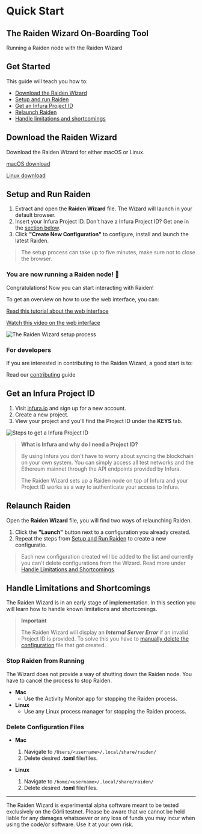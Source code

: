 # Quick Start
## The Raiden Wizard On-Boarding Tool
Running a Raiden node with the Raiden Wizard

## Get Started
This guide will teach you how to:
* [Download the Raiden Wizard](#download-the-raiden-wizard)
* [Setup and run Raiden](#setup-and-run-raiden)
* [Get an Infura Project ID](#get-an-infura-project-id)
* [Relaunch Raiden](#relaunch-raiden)
* [Handle limitations and shortcomings](#handle-limitations-and-shortcomings)

## Download the Raiden Wizard
Download the Raiden Wizard for either macOS or Linux.

[macOS download](https://github.com/raiden-network/raiden-installer/releases/download/v0.100.5-dev0/raiden_wizard.macOS.zip)

[Linux download](https://github.com/raiden-network/raiden-installer/releases/download/v0.100.5-dev0/raiden_wizard.linux-gnu.zip)

## Setup and Run Raiden
1. Extract and open the __Raiden Wizard__ file. The Wizard will launch in your default browser.
2. Insert your Infura Project ID. Don't have a Infura Project ID? Get one in the [section below](#get-an-infura-project-id).
3. Click __"Create New Configuration"__ to configure, install and launch the latest Raiden.

>The setup process can take up to five minutes, make sure not to close the browser.

### You are now running a Raiden node! 🎉
Congratulations! Now you can start interacting with Raiden!

To get an overview on how to use the web interface, you can:

[Read this tutorial about the web interface](https://raiden-network.readthedocs.io/en/stable/webui_tutorial.html)

[Watch this video on the web interface](https://www.youtube.com/watch?v=ASWeFdHDK-E)

![The Raiden Wizard setup process](https://blobscdn.gitbook.com/v0/b/gitbook-28427.appspot.com/o/assets%2F-LfdOdNB3P6EjscN0LQW%2F-Ll7J08JgZrwNVvglDDM%2F-Ll7J9yXCpItgPFJoB2c%2Fraiden_wizard_installation_process.gif?alt=media&token=cff791d1-3c29-4941-b131-8680cda828e8)

### For developers
If you are interested in contributing to the Raiden Wizard, a good start is to:

Read our [contributing](https://github.com/raiden-network/raiden-installer/blob/master/CONTRIBUTING.md) guide

## Get an Infura Project ID
1. Visit [infura.io](https://infura.io/) and sign up for a new account.
2. Create a new project.
3. View your project and you'll find the Project ID under the __KEYS__ tab.

![Steps to get a Infura Project ID](https://blobscdn.gitbook.com/v0/b/gitbook-28427.appspot.com/o/assets%2F-LfdOdNB3P6EjscN0LQW%2F-Ll6M5MaSMOGAZfle9e2%2F-Ll6MDOThuk5yCdibKva%2Finfura_project_id_setup.gif?alt=media&token=7b4beb27-9abc-4844-86f0-946747832ed5)

> __What is Infura and why do I need a Project ID?__
>
> By using Infura you don't have to worry about syncing the blockchain on your own system. You can simply access all test networks and the Ethereum mainnet through the API endpoints provided by Infura.
>
>The Raiden Wizard sets up a Raiden node on top of Infura and your Project ID works as a way to authenticate your access to Infura.

## Relaunch Raiden
Open the __Raiden Wizard__ file, you will find two ways of relaunching Raiden.
1. Click the __"Launch"__ button next to a configuration you already created.
2. Repeat the steps from [Setup and Run Raiden](#setup-and-run-raiden) to create a new configuratio.

> Each new configuration created will be added to the list and currently you can't delete configurations from the Wizard. Read more under [Handle Limitations and Shortcomings](#handle-limitations-and-shortcomings).

## Handle Limitations and Shortcomings
The Raiden Wizard is in an early stage of implementation. In this section you will learn how to handle known limitations and shortcomings.

> __Important__
>
> The Raiden Wizard will display an __*Internal Server Error*__ if an invalid Project ID is provided. To solve this you have to [manually delete the configuration](#delete-configuration-files) file that got created.
### Stop Raiden from Running
The Wizard does not provide a way of shutting down the Raiden node. You have to cancel the process to stop Raiden.
* __Mac__
    * Use the Activity Monitor app for stopping the Raiden process.
* __Linux__
    * Use any Linux process manager for stopping the Raiden process.

### Delete Configuration Files
* __Mac__
    1. Navigate to `/Users/<username>/.local/share/raiden/`
    2. Delete desired __.toml__ file/files.

* __Linux__
    1. Navigate to `/home/<username>/.local/share/raiden/`
    2. Delete desired __.toml__ file/files.

---
The Raiden Wizard is experimental alpha software meant to be tested exclusively on the Görli testnet. Please be aware that we cannot be held liable for any damages whatsoever or any loss of funds you may incur when using the code/or software. Use it at your own risk.
